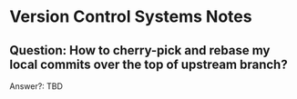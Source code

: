 # Version Control Systems Notes

## Question: How to cherry-pick and rebase my local commits over the top of upstream branch?

Answer?: TBD